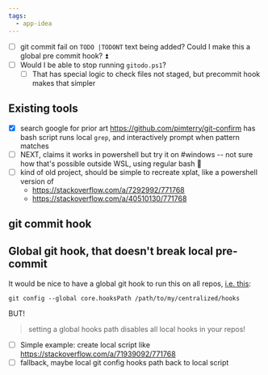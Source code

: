 ```yaml
---
tags:
  - app-idea
---
```

- [ ] git commit fail on `TODO |TODONT` text being added? Could I make this a global pre commit hook? ⏫ 
- [ ] Would I be able to stop running `gitodo.ps1`?
	- [ ] That has special logic to check files not staged, but precommit hook makes that simpler

## Existing tools
- [x] search google for prior art
https://github.com/pimterry/git-confirm has bash script runs local `grep`, and interactively prompt when pattern matches
- [ ] NEXT, claims it works in powershell but try it on #windows  -- not sure how that's possible outside WSL, using regular bash 🔼 
- [ ] kind of old project, should be simple to recreate xplat, like a powershell version of 
	- https://stackoverflow.com/a/7292992/771768
	- https://stackoverflow.com/a/40510130/771768

## git commit hook

## Global git hook, that doesn't break local pre-commit
It would be nice to have a global git hook to run this on all repos, [i.e. this](https://stackoverflow.com/a/37293198/771768):

```command
git config --global core.hooksPath /path/to/my/centralized/hooks
```
BUT!
>setting a global hooks path disables all local hooks in your repos!

- [ ] Simple example: create local script like https://stackoverflow.com/a/71939092/771768
- [ ] fallback, maybe local git config hooks path back to local script
